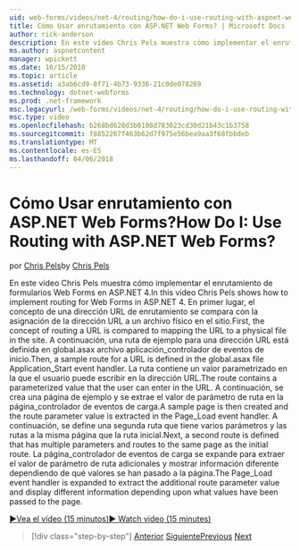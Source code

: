 ```yaml
---
uid: web-forms/videos/net-4/routing/how-do-i-use-routing-with-aspnet-web-forms
title: Cómo Usar enrutamiento con ASP.NET Web Forms? | Microsoft Docs
author: rick-anderson
description: En este vídeo Chris Pels muestra cómo implementar el enrutamiento de formularios Web Forms en ASP.NET 4. En primer lugar, se compara el concepto de una dirección URL de enrutamiento para asignar la dirección URL a una p...
ms.author: aspnetcontent
manager: wpickett
ms.date: 10/15/2010
ms.topic: article
ms.assetid: a3ab6cd9-8f71-4b73-9336-21c0de078269
ms.technology: dotnet-webforms
ms.prod: .net-framework
msc.legacyurl: /web-forms/videos/net-4/routing/how-do-i-use-routing-with-aspnet-web-forms
msc.type: video
ms.openlocfilehash: b268bd628d3b0108d783023cd30d21b43c1b3758
ms.sourcegitcommit: f8852267f463b62d7f975e56bea9aa3f68fbbdeb
ms.translationtype: MT
ms.contentlocale: es-ES
ms.lasthandoff: 04/06/2018
---
```

<a name="how-do-i-use-routing-with-aspnet-web-forms"></a><span data-ttu-id="40bcf-105">Cómo Usar enrutamiento con ASP.NET Web Forms?</span><span class="sxs-lookup"><span data-stu-id="40bcf-105">How Do I: Use Routing with ASP.NET Web Forms?</span></span>
====================
<span data-ttu-id="40bcf-106">por [Chris Pels](https://twitter.com/chrispels)</span><span class="sxs-lookup"><span data-stu-id="40bcf-106">by [Chris Pels](https://twitter.com/chrispels)</span></span>

<span data-ttu-id="40bcf-107">En este vídeo Chris Pels muestra cómo implementar el enrutamiento de formularios Web Forms en ASP.NET 4.</span><span class="sxs-lookup"><span data-stu-id="40bcf-107">In this video Chris Pels shows how to implement routing for Web Forms in ASP.NET 4.</span></span> <span data-ttu-id="40bcf-108">En primer lugar, el concepto de una dirección URL de enrutamiento se compara con la asignación de la dirección URL a un archivo físico en el sitio.</span><span class="sxs-lookup"><span data-stu-id="40bcf-108">First, the concept of routing a URL is compared to mapping the URL to a physical file in the site.</span></span> <span data-ttu-id="40bcf-109">A continuación, una ruta de ejemplo para una dirección URL está definida en global.asax archivo aplicación\_controlador de eventos de inicio.</span><span class="sxs-lookup"><span data-stu-id="40bcf-109">Then, a sample route for a URL is defined in the global.asax file Application\_Start event handler.</span></span> <span data-ttu-id="40bcf-110">La ruta contiene un valor parametrizado en la que el usuario puede escribir en la dirección URL.</span><span class="sxs-lookup"><span data-stu-id="40bcf-110">The route contains a parameterized value that the user can enter in the URL.</span></span> <span data-ttu-id="40bcf-111">A continuación, se crea una página de ejemplo y se extrae el valor de parámetro de ruta en la página\_controlador de eventos de carga.</span><span class="sxs-lookup"><span data-stu-id="40bcf-111">A sample page is then created and the route parameter value is extracted in the Page\_Load event handler.</span></span> <span data-ttu-id="40bcf-112">A continuación, se define una segunda ruta que tiene varios parámetros y las rutas a la misma página que la ruta inicial.</span><span class="sxs-lookup"><span data-stu-id="40bcf-112">Next, a second route is defined that has multiple parameters and routes to the same page as the initial route.</span></span> <span data-ttu-id="40bcf-113">La página\_controlador de eventos de carga se expande para extraer el valor de parámetro de ruta adicionales y mostrar información diferente dependiendo de qué valores se han pasado a la página.</span><span class="sxs-lookup"><span data-stu-id="40bcf-113">The Page\_Load event handler is expanded to extract the additional route parameter value and display different information depending upon what values have been passed to the page.</span></span>

[<span data-ttu-id="40bcf-114">&#9654;Vea el vídeo (15 minutos)</span><span class="sxs-lookup"><span data-stu-id="40bcf-114">&#9654; Watch video (15 minutes)</span></span>](https://channel9.msdn.com/Blogs/ASP-NET-Site-Videos/how-do-i-use-routing-with-aspnet-web-forms)

> [!div class="step-by-step"]
> <span data-ttu-id="40bcf-115">[Anterior](aspnet-4-quick-hit-outbound-webforms-routing.md)
> [Siguiente](how-do-i-work-with-urls-in-aspnet-routing.md)</span><span class="sxs-lookup"><span data-stu-id="40bcf-115">[Previous](aspnet-4-quick-hit-outbound-webforms-routing.md)
[Next](how-do-i-work-with-urls-in-aspnet-routing.md)</span></span>
